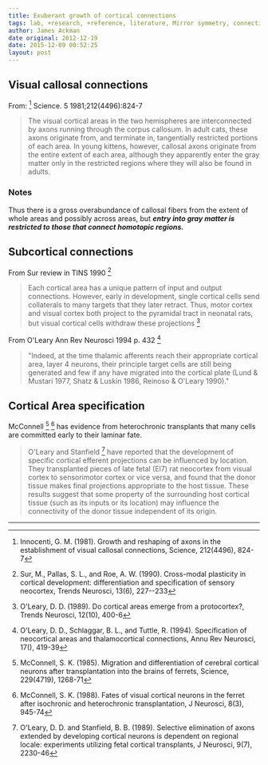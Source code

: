 ```yaml
---
title: Exuberant growth of cortical connections  
tags: lab, +research, +reference, literature, Mirror symmetry, connectivity, function, neocortex, wholeBrain, cerebral cortex, connectivity, development  
author: James Ackman  
date original: 2012-12-19  
date: 2015-12-09 00:52:25  
layout: post
---
```


## Visual callosal connections 
From: [^Innocenti-1981] Science. 5 1981;212(4496):824-7

> The visual cortical areas in the two hemispheres are interconnected by axons running through the corpus callosum. In adult cats, these axons originate from, and terminate in, tangentially restricted portions of each area. In young kittens, however, callosal axons originate from the entire extent of each area, although they apparently enter the gray matter only in the restricted regions where they will also be found in adults.

### Notes
Thus there is a gross overabundance of callosal fibers from the extent of whole areas and possibly across areas, but ***entry into gray matter is restricted to those that connect homotopic regions.***


## Subcortical connections 

From Sur review in TINS 1990 [^Sur-1990]

> Each cortical area has a unique pattern of input and output connections. However, early in development, single cortical cells send collaterals to many targets that they later retract. Thus, motor cortex and visual cortex both project to the pyramidal tract in neonatal rats, but visual cortical cells withdraw these projections [^OLeary-1989] 

From O'Leary Ann Rev Neurosci 1994 p. 432 [^OLeary-1994]

>"Indeed, at the time thalamic afferents reach their appropriate cortical area, layer 4 neurons, their principle target cells are still being generated and few if any have migrated into the cortical plate (Lund & Mustari 1977, Shatz & Luskin 1986, Reinoso & O'Leary 1990)."


## Cortical Area specification

McConnell [^McConnell-1985] [^McConnell-1988] has evidence from heterochronic transplants that many cells are committed early to their laminar fate.

> O'Leary and Stanfield [^OLeary-1989a] have reported that the development of specific cortical efferent projections can be influenced by location. They transplanted pieces of late fetal (El7) rat neocortex from visual cortex to sensorimotor cortex or vice versa, and found that the donor tissue makes final projections appropriate to the host tissue. These results suggest that some property of the surrounding host cortical tissue (such as its inputs or its location) may influence the connectivity of the donor tissue independent of its origin.


---
[^OLeary-1994]: O'Leary, D. D., Schlaggar, B. L., and Tuttle, R. (1994).  Specification of neocortical areas and thalamocortical connections, Annu Rev Neurosci, 17(), 419-39

[^McConnell-1985]: McConnell, S. K. (1985).  Migration and differentiation of cerebral cortical neurons after transplantation into the brains of ferrets, Science, 229(4719), 1268-71

[^McConnell-1988]: McConnell, S. K. (1988).  Fates of visual cortical neurons in the ferret after isochronic and heterochronic transplantation, J Neurosci, 8(3), 945-74

[^Sur-1990]: Sur, M., Pallas, S. L., and Roe, A. W. (1990).  Cross-modal plasticity in cortical development: differentiation and specification of sensory neocortex, Trends Neurosci, 13(6), 227--233

[^Innocenti-1981]: Innocenti, G. M. (1981).  Growth and reshaping of axons in the establishment of visual callosal connections, Science, 212(4496), 824-7

[^OLeary-1989]: O'Leary, D. D. (1989).  Do cortical areas emerge from a protocortex?, Trends Neurosci, 12(10), 400-6

[^OLeary-1989a]: O'Leary, D. D. and Stanfield, B. B. (1989).  Selective elimination of axons extended by developing cortical neurons is dependent on regional locale: experiments utilizing fetal cortical transplants, J Neurosci, 9(7), 2230-46

